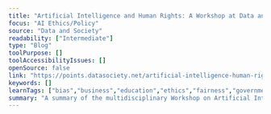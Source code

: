 ```yaml
---
title: "Artificial Intelligence and Human Rights: A Workshop at Data and Society"
focus: "AI Ethics/Policy"
source: "Data and Society"
readability: ["Intermediate"]
type: "Blog"
toolPurpose: []
toolAccessibilityIssues: []
openSource: false
link: "https://points.datasociety.net/artificial-intelligence-human-rights-a-workshop-at-data-society-fd6358d72149"
keywords: []
learnTags: ["bias","business","education","ethics","fairness","government","researchCentre"]
summary: "A summary of the multidisciplinary Workshop on Artificial Intelligence and Human Rights at the Data and Society Research Institute in New York. "
---
```


